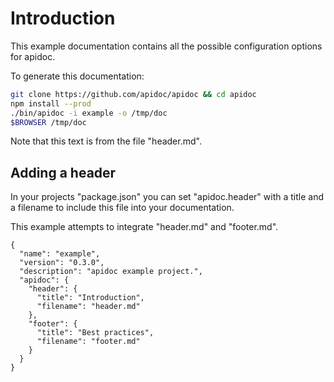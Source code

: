 # Introduction

This example documentation contains all the possible configuration options for apidoc.

To generate this documentation:

```bash
git clone https://github.com/apidoc/apidoc && cd apidoc
npm install --prod
./bin/apidoc -i example -o /tmp/doc
$BROWSER /tmp/doc
```

Note that this text is from the file "header.md".

## <span id="api-example-for-a-submenu-entry">Adding a header</span>

In your projects "package.json" you can set "apidoc.header" with a title and a filename to include this file into your documentation.

This example attempts to integrate "header.md" and "footer.md".

    {
      "name": "example",
      "version": "0.3.0",
      "description": "apidoc example project.",
      "apidoc": {
        "header": {
          "title": "Introduction",
          "filename": "header.md"
        },
        "footer": {
          "title": "Best practices",
          "filename": "footer.md"
        }
      }
    }